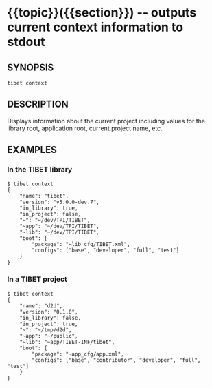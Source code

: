 {{topic}}({{section}}) -- outputs current context information to stdout
=============================================

## SYNOPSIS

    tibet context

## DESCRIPTION

Displays information about the current project including values for the library
root, application root, current project name, etc.


## EXAMPLES

### In the TIBET library

    $ tibet context
    {
        "name": "tibet",
        "version": "v5.0.0-dev.7",
        "in_library": true,
        "in_project": false,
        "~": "~/dev/TPI/TIBET",
        "~app": "~/dev/TPI/TIBET",
        "~lib": "~/dev/TPI/TIBET",
        "boot": {
            "package": "~lib_cfg/TIBET.xml",
            "configs": ["base", "developer", "full", "test"]
        }
    }

### In a TIBET project

    $ tibet context
    {
        "name": "d2d",
        "version": "0.1.0",
        "in_library": false,
        "in_project": true,
        "~": "~/tmp/d2d",
        "~app": "~/public",
        "~lib": "~app/TIBET-INF/tibet",
        "boot": {
            "package": "~app_cfg/app.xml",
            "configs": ["base", "contributor", "developer", "full", "test"]
        }
    }
